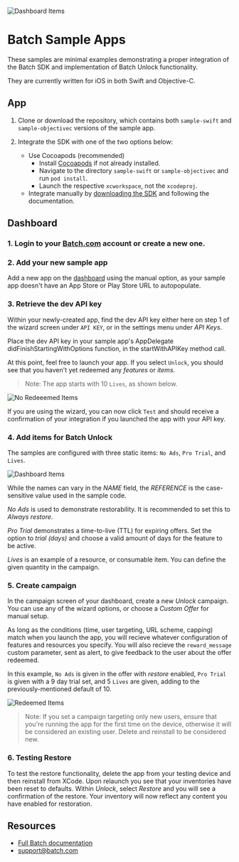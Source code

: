 ![Dashboard Items](https://raw.github.com/BatchLabs/ios-sdk/master/readme_logo.png)

# Batch Sample Apps
These samples are minimal examples demonstrating a proper integration of the Batch SDK and implementation of Batch Unlock functionality.

They are currently written for iOS in both Swift and Objective-C.

## App

1. Clone or download the repository, which contains both `sample-swift` and `sample-objectivec` versions of the sample app.

2. Integrate the SDK with one of the two options below:
    * Use Cocoapods (recommended)
        * Install [Cocoapods](https://cocoapods.org/) if not already installed.
        * Navigate to the directory `sample-swift` or `sample-objectivec` and run `pod install`.
        * Launch the respective `xcworkspace`, not the `xcodeproj`.
    * Integrate manually by [downloading the SDK](https://dashboard.batch.com/download) and following the documentation. 

## Dashboard

### 1. Login to your [Batch.com](https://batch.com/) account or create a new one.

### 2. Add your new sample app
Add a new app on the [dashboard](https://dashboard.batch.com/app/new) using the manual option, as your sample app doesn't have an App Store or Play Store URL to autopopulate.

### 3. Retrieve the dev API key
Within your newly-created app, find the dev API key either here on step 1 of the wizard screen under `API KEY`, or in the settings menu under *API Keys*. 

Place the dev API key in your sample app's AppDelegate didFinishStartingWithOptions function, in the startWithAPIKey method call.

At this point, feel free to launch your app. If you select `Unlock`, you should see that you haven't yet redeemed any *features* or *items*.

> Note: The app starts with 10 `Lives`, as shown below.

![No Redeeemed Items](https://raw.github.com/BatchLabs/ios-sdk/master/readme_noredeem.png)

If you are using the wizard, you can now click `Test` and should receive a confirmation of your integration if you launched the app with your API key.

### 4. Add items for Batch Unlock
The samples are configured with three static items: `No Ads`, `Pro Trial`, and `Lives`.

![Dashboard Items](https://raw.github.com/BatchLabs/ios-sdk/master/readme_items.png)

While the names can vary in the *NAME* field, the *REFERENCE* is the case-sensitive value used in the sample code.

*No Ads* is used to demonstrate restorability. It is recommended to set this to *Always restore*.

*Pro Trial* demonstrates a time-to-live (TTL) for expiring offers. Set the option to *trial (days)* and choose a valid amount of days for the feature to be active.

*Lives* is an example of a resource, or consumable item. You can define the given quantity in the campaign.  

### 5. Create campaign
In the campaign screen of your dashboard, create a new *Unlock* campaign. You can use any of the wizard options, or choose a *Custom Offer* for manual setup. 

As long as the conditions (time, user targeting, URL scheme, capping) match when you launch the app, you will recieve whatever configuration of features and resources you specify. You will also recieve the `reward_message` custom parameter, sent as alert, to give feedback to the user about the offer redeemed.

In this example, `No Ads` is given in the offer with *restore* enabled, `Pro Trial` is given with a 9 day trial set, and 5 `Lives` are given, adding to the previously-mentioned default of 10.

![Redeemed Items](https://raw.github.com/BatchLabs/ios-sdk/master/readme_redeem.png)

> Note: If you set a campaign targeting only new users, ensure that you're running the app for the first time on the device, otherwise it will be considered an existing user. Delete and reinstall to be considered new.

### 6. Testing Restore

To test the restore functionality, delete the app from your testing device and then reinstall from XCode. Upon relaunch you see that your inventories have been reset to defaults. Within *Unlock*, select *Restore* and you will see a confirmation of the restore. Your inventory will now reflect any content you have enabled for restoration.
 
## Resources
* [Full Batch documentation](https://dashboard.batch.com/doc)
* [support@batch.com](support@batch.com)